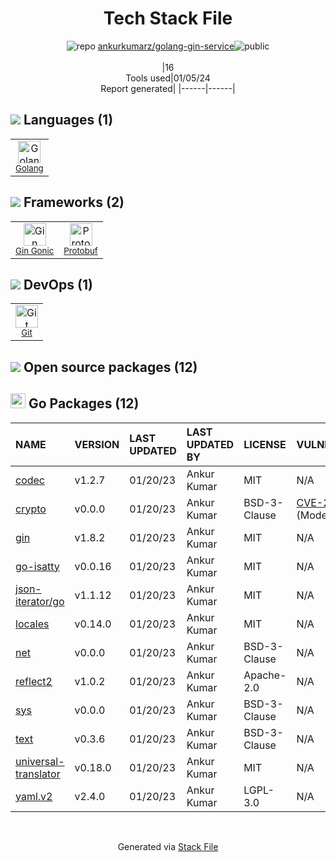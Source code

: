<!--
&lt;--- Readme.md Snippet without images Start ---&gt;
## Tech Stack
ankurkumarz/golang-gin-service is built on the following main stack:

- [Golang](http://golang.org/) – Languages
- [Gin Gonic](https://gin-gonic.com/) – Frameworks (Full Stack)
- [Protobuf](https://developers.google.com/protocol-buffers/) – Serialization Frameworks

Full tech stack [here](/techstack.md)

&lt;--- Readme.md Snippet without images End ---&gt;

&lt;--- Readme.md Snippet with images Start ---&gt;
## Tech Stack
ankurkumarz/golang-gin-service is built on the following main stack:

- <img width='25' height='25' src='https://img.stackshare.io/service/1005/O6AczwfV_400x400.png' alt='Golang'/> [Golang](http://golang.org/) – Languages
- <img width='25' height='25' src='https://img.stackshare.io/service/4221/7894478.png' alt='Gin Gonic'/> [Gin Gonic](https://gin-gonic.com/) – Frameworks (Full Stack)
- <img width='25' height='25' src='https://img.stackshare.io/service/4393/ma2jqJKH_400x400.png' alt='Protobuf'/> [Protobuf](https://developers.google.com/protocol-buffers/) – Serialization Frameworks

Full tech stack [here](/techstack.md)

&lt;--- Readme.md Snippet with images End ---&gt;
-->
<div align="center">

# Tech Stack File
![](https://img.stackshare.io/repo.svg "repo") [ankurkumarz/golang-gin-service](https://github.com/ankurkumarz/golang-gin-service)![](https://img.stackshare.io/public_badge.svg "public")
<br/><br/>
|16<br/>Tools used|01/05/24 <br/>Report generated|
|------|------|
</div>

## <img src='https://img.stackshare.io/languages.svg'/> Languages (1)
<table><tr>
  <td align='center'>
  <img width='36' height='36' src='https://img.stackshare.io/service/1005/O6AczwfV_400x400.png' alt='Golang'>
  <br>
  <sub><a href="http://golang.org/">Golang</a></sub>
  <br>
  <sub></sub>
</td>

</tr>
</table>

## <img src='https://img.stackshare.io/frameworks.svg'/> Frameworks (2)
<table><tr>
  <td align='center'>
  <img width='36' height='36' src='https://img.stackshare.io/service/4221/7894478.png' alt='Gin Gonic'>
  <br>
  <sub><a href="https://gin-gonic.com/">Gin Gonic</a></sub>
  <br>
  <sub></sub>
</td>

<td align='center'>
  <img width='36' height='36' src='https://img.stackshare.io/service/4393/ma2jqJKH_400x400.png' alt='Protobuf'>
  <br>
  <sub><a href="https://developers.google.com/protocol-buffers/">Protobuf</a></sub>
  <br>
  <sub></sub>
</td>

</tr>
</table>

## <img src='https://img.stackshare.io/devops.svg'/> DevOps (1)
<table><tr>
  <td align='center'>
  <img width='36' height='36' src='https://img.stackshare.io/service/1046/git.png' alt='Git'>
  <br>
  <sub><a href="http://git-scm.com/">Git</a></sub>
  <br>
  <sub></sub>
</td>

</tr>
</table>


## <img src='https://img.stackshare.io/group.svg' /> Open source packages (12)</h2>

## <img width='24' height='24' src='https://img.stackshare.io/service/21112/default_1346bbda8fe03e4dce5601323a3ca47a10c1ae36.png'/> Go Packages (12)

|NAME|VERSION|LAST UPDATED|LAST UPDATED BY|LICENSE|VULNERABILITIES|
|:------|:------|:------|:------|:------|:------|
|[codec](https://pkg.go.dev/github.com/ugorji/go/codec)|v1.2.7|01/20/23|Ankur Kumar |MIT|N/A|
|[crypto](https://pkg.go.dev/golang.org/x/crypto)|v0.0.0|01/20/23|Ankur Kumar |BSD-3-Clause|[CVE-2020-9283](https://github.com/advisories/GHSA-ffhg-7mh4-33c4) (Moderate)|
|[gin](https://pkg.go.dev/github.com/gin-gonic/gin)|v1.8.2|01/20/23|Ankur Kumar |MIT|N/A|
|[go-isatty](https://pkg.go.dev/github.com/mattn/go-isatty)|v0.0.16|01/20/23|Ankur Kumar |MIT|N/A|
|[json-iterator/go](https://pkg.go.dev/github.com/json-iterator/go)|v1.1.12|01/20/23|Ankur Kumar |MIT|N/A|
|[locales](https://pkg.go.dev/github.com/go-playground/locales)|v0.14.0|01/20/23|Ankur Kumar |MIT|N/A|
|[net](https://pkg.go.dev/golang.org/x/net)|v0.0.0|01/20/23|Ankur Kumar |BSD-3-Clause|N/A|
|[reflect2](https://pkg.go.dev/github.com/modern-go/reflect2)|v1.0.2|01/20/23|Ankur Kumar |Apache-2.0|N/A|
|[sys](https://pkg.go.dev/golang.org/x/sys)|v0.0.0|01/20/23|Ankur Kumar |BSD-3-Clause|N/A|
|[text](https://pkg.go.dev/golang.org/x/text)|v0.3.6|01/20/23|Ankur Kumar |BSD-3-Clause|N/A|
|[universal-translator](https://pkg.go.dev/github.com/go-playground/universal-translator)|v0.18.0|01/20/23|Ankur Kumar |MIT|N/A|
|[yaml.v2](https://pkg.go.dev/gopkg.in/yaml.v2)|v2.4.0|01/20/23|Ankur Kumar |LGPL-3.0|N/A|

<br/>
<div align='center'>

Generated via [Stack File](https://github.com/marketplace/stack-file)
